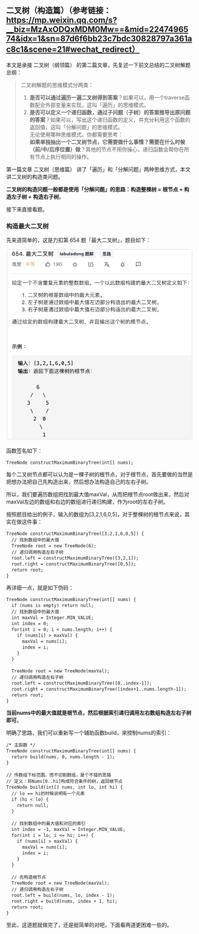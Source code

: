 ## 二叉树（构造篇）（参考链接：https://mp.weixin.qq.com/s?__biz=MzAxODQxMDM0Mw==&mid=2247496574&idx=1&sn=87d6f6bb23c7bdc30828797a361ac8c1&scene=21#wechat_redirect）

本文是承接 二叉树（纲领篇） 的第二篇文章，先复述一下前文总结的二叉树解题总纲：

> 二叉树解题的思维模式分两类：
> 1. **是否可以通过遍历一遍二叉树得到答案**？如果可以，用一个traverse函数配合外部变量来实现，这叫「遍历」的思维模式。
> 2. **是否可以定义一个递归函数，通过子问题（子树）的答案推导出原问题的答案**？如果可以，写出这个递归函数的定义，并充分利用这个函数的返回值，这叫「分解问题」的思维模式。  
> 无论使用哪种思维模式，你都需要思考：  
> **如果单独抽出一个二叉树节点，它需要做什么事情？需要在什么时候（前/中/后序位置）做**？其他的节点不用你操心，递归函数会帮你在所有节点上执行相同的操作。

第一篇文章 二叉树（思维篇） 讲了「遍历」和「分解问题」两种思维方式，本文讲二叉树的构造类问题。

**二叉树的构造问题一般都是使用「分解问题」的思路：构造整棵树 = 根节点 + 构造左子树 + 构造右子树**。

接下来直接看题。

### 构造最大二叉树

先来道简单的，这是力扣第 654 题「最大二叉树」，题目如下：

![](3-1.jpg)

函数签名如下：

```
TreeNode constructMaximumBinaryTree(int[] nums);
```

每个二叉树节点都可以认为是一棵子树的根节点，对于根节点，首先要做的当然是把想办法把自己先构造出来，然后想办法构造自己的左右子树。

所以，我们要遍历数组把找到最大值maxVal，从而把根节点root做出来，然后对maxVal左边的数组和右边的数组进行递归构建，作为root的左右子树。

按照题目给出的例子，输入的数组为[3,2,1,6,0,5]，对于整棵树的根节点来说，其实在做这件事：

```
TreeNode constructMaximumBinaryTree([3,2,1,6,0,5]) {
  // 找到数组中的最大值
  TreeNode root = new TreeNode(6);
  // 递归调用构造左右子树
  root.left = constructMaximumBinaryTree([3,2,1]);
  root.right = constructMaximumBinaryTree([0,5]);
  return root;
}
```

再详细一点，就是如下伪码：

```
TreeNode constructMaximumBinaryTree(int[] nums) {
  if (nums is empty) return null;
  // 找到数组中的最大值
  int maxVal = Integer.MIN_VALUE;
  int index = 0;
  for(int i = 0; i < nums.length; i++) {
    if (nums[i] > maxVal) {
      maxVal = nums[i];
      index = i;
    }
  }

  TreeNode root = new TreeNode(maxVal);
  // 递归调用构造左右子树
  root.left = constructMaximumBinaryTree([0..index-1]);
  root.right = constructMaximumBinaryTree([index+1..nums.length-1]);
  return root;
}
```

**当前nums中的最大值就是根节点，然后根据索引递归调用左右数组构造左右子树即可**。

明确了思路，我们可以重新写一个辅助函数build，来控制nums的索引：

```
/* 主函数 */
TreeNode constructMaximumBinaryTree(int[] nums) {
  return build(nums, 0, nums.length - 1);
}

// 传数组下标范围，而不切割数组，是个不错的思路
// 定义：将Nums[0..hi]构成符合条件的树，返回根节点
TreeNode build(int[] nums, int lo, int hi) {
  // lo == hi的时候说明有一个元素
  if (hi < lo) {
    return null;
  }

  // 找到数组中的最大值和对应的索引
  int index = -1, maxVal = Integer.MIN_VALUE;
  for(int i = lo; i <= hi; i++) {
    if (nums[i] > maxVal) {
      maxVal = nums[i];
      index = i;
    }
  }

  // 先构造根节点
  TreeNode root = new TreeNode(maxVal);
  // 递归调用构造左右子树
  root.left = build(nums, lo, index - 1);
  root.right = build(nums, index + 1, hi);
  return root;
}
```

至此，这道题就做完了，还是挺简单的对吧，下面看两道更困难一些的。